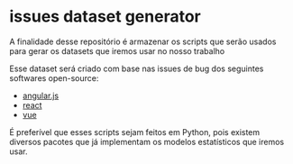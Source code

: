 # issues dataset generator

A finalidade desse repositório é armazenar os scripts que serão usados para gerar os datasets que iremos usar no nosso trabalho

Esse dataset será criado com base nas issues de bug dos seguintes softwares open-source:
- [angular.js](https://github.com/angular/angular.js)
- [react](https://github.com/facebook/react)
- [vue](https://github.com/vuejs/vue)

É preferível que esses scripts sejam feitos em Python, pois existem diversos pacotes que já implementam os modelos estatísticos que iremos usar. 
